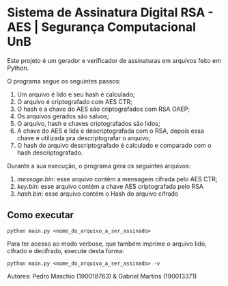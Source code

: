 # Sistema de Assinatura Digital RSA - AES | Segurança Computacional UnB

Este projeto é um gerador e verificador de assinaturas em arquivos feito em Python.

O programa segue os seguintes passos:
1. Um arquivo é lido e seu hash é calculado;
2. O arquivo é criptografado com AES CTR;
3. O hash e a chave do AES são criptografados com RSA OAEP;
4. Os arquivos gerados são salvos;
5. O arquivo, hash e chaves criptografados são lidos;
6. A chave do AES é lida e descriptografada com o RSA, depois essa chave é utilizada pra descriptografar o arquivo;
7. O hash do arquivo descriptografado é calculado e comparado com o hash descriptografado.

Durante a sua execução, o programa gera os seguintes arquivos:

1. *message.bin*: esse arquivo contém a mensagem cifrada pelo AES CTR;
2. *key.bin*: esse arquivo contém a chave AES criptografada pelo RSA
3. *hash.bin*: esse arquivo contém o Hash do arquivo cifrado

## Como executar
```
python main.py <nome_do_arquivo_a_ser_assinado>
```
Para ter acesso ao modo verbose, que também imprime o arquivo lido, cifrado e decifrado, execute desta forma:

```
python main.py <nome_do_arquivo_a_ser_assinado> -v
```

Autores: Pedro Maschio (190018763) & Gabriel Martins (190013371)